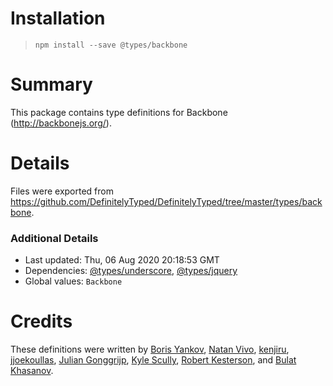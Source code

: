 # Installation
> `npm install --save @types/backbone`

# Summary
This package contains type definitions for Backbone (http://backbonejs.org/).

# Details
Files were exported from https://github.com/DefinitelyTyped/DefinitelyTyped/tree/master/types/backbone.

### Additional Details
 * Last updated: Thu, 06 Aug 2020 20:18:53 GMT
 * Dependencies: [@types/underscore](https://npmjs.com/package/@types/underscore), [@types/jquery](https://npmjs.com/package/@types/jquery)
 * Global values: `Backbone`

# Credits
These definitions were written by [Boris Yankov](https://github.com/borisyankov), [Natan Vivo](https://github.com/nvivo), [kenjiru](https://github.com/kenjiru), [jjoekoullas](https://github.com/jjoekoullas), [Julian Gonggrijp](https://github.com/jgonggrijp), [Kyle Scully](https://github.com/zieka), [Robert Kesterson](https://github.com/rkesters), and [Bulat Khasanov](https://github.com/khasanovbi).
